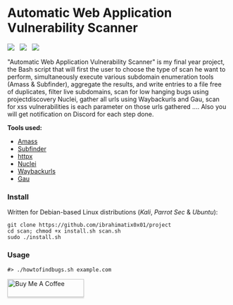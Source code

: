 # Automatic Web Application Vulnerability Scanner
[![](https://img.shields.io/twitter/follow/ibrahimatix0x01?color=blue&label=Twitter&logo=twitter&style=plastic)](https://twitter.com/ibrahimatix0x01)&nbsp;&nbsp;
[![](https://img.shields.io/github/followers/ibrahimatix0x01?color=gray&label=GitHub&logo=github&style=plastic)](https://github.com/ibrahimatix0x01)&nbsp;&nbsp;
[![](https://img.shields.io/badge/Sponsor-GitHub-green?style=plastic&logo=github)](https://github.com/sponsors/ibrahimatix0x01)&nbsp;&nbsp;


 "Automatic Web Application Vulnerability Scanner" is my final year project, the Bash script that will first the user to choose the type of scan he want to perform, simultaneously execute various subdomain enumeration tools (Amass & Subfinder), aggregate the results, and write entries to a file free of duplicates, filter live  subdomains, scan for low hanging bugs using projectdiscovery Nuclei, gather all urls using Waybackurls and Gau, scan for xss vulnerabilities is each parameter on those urls gathered .... Also you will get notification on Discord for each step done.

**Tools used:**
* [Amass](https://github.com/OWASP/Amass)
* [Subfinder](https://github.com/projectdiscovery/subfinder)
* [httpx](https://github.com/projectdiscovery/httpx)
* [Nuclei](https://github.com/projectdiscovery/nuclei)
* [Waybackurls](https://github.com/tomnomnom/waybackurls)
* [Gau](https://github.com/lc/gau)

### Install
Written for Debian-based Linux distributions (*Kali*, *Parrot Sec* & *Ubuntu*):

```text
git clone https://github.com/ibrahimatix0x01/project
cd scan; chmod +x install.sh scan.sh
sudo ./install.sh
```

### Usage
```text
#> ./howtofindbugs.sh example.com

```

<a href="https://www.buymeacoffee.com/ibrahimatix" target="_blank"><img src="https://www.buymeacoffee.com/assets/img/custom_images/orange_img.png" alt="Buy Me A Coffee" style="height: 41px !important;width: 174px !important;box-shadow: 0px 3px 2px 0px rgba(190, 190, 190, 0.5) !important;-webkit-box-shadow: 0px 3px 2px 0px rgba(190, 190, 190, 0.5) !important;" ></a>

